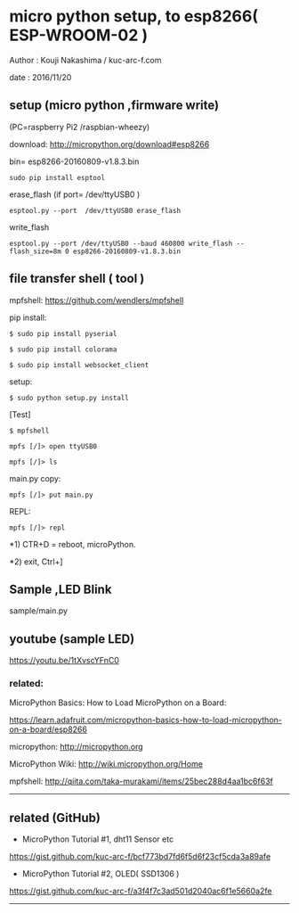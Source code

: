 ﻿# micro python setup, to esp8266( ESP-WROOM-02 )

 Author  : Kouji Nakashima / kuc-arc-f.com

 date    : 2016/11/20


## setup (micro python ,firmware write)
(PC=raspberry Pi2 /raspbian-wheezy)

download: http://micropython.org/download#esp8266


bin= esp8266-20160809-v1.8.3.bin

    sudo pip install esptool

erase_flash (if port= /dev/ttyUSB0 )

    esptool.py --port  /dev/ttyUSB0 erase_flash

write_flash

    esptool.py --port /dev/ttyUSB0 --baud 460800 write_flash --flash_size=8m 0 esp8266-20160809-v1.8.3.bin


## file transfer shell ( tool )
mpfshell: https://github.com/wendlers/mpfshell

pip install:


    $ sudo pip install pyserial

    $ sudo pip install colorama

    $ sudo pip install websocket_client


setup:

    $ sudo python setup.py install

[Test]

    $ mpfshell

    mpfs [/]> open ttyUSB0

    mpfs [/]> ls

main.py copy:

    mpfs [/]> put main.py

REPL:

    mpfs [/]> repl


*1) CTR+D = reboot, microPython.

*2) exit, Ctrl+]

## Sample ,LED Blink

sample/main.py

## youtube (sample LED) 
https://youtu.be/1tXvscYFnC0

### related:
MicroPython Basics: How to Load MicroPython on a Board:

https://learn.adafruit.com/micropython-basics-how-to-load-micropython-on-a-board/esp8266

micropython:
http://micropython.org

MicroPython Wiki:
http://wiki.micropython.org/Home

mpfshell:
http://qiita.com/taka-murakami/items/25bec288d4aa1bc6f63f

***
## related (GitHub)
* MicroPython Tutorial #1, dht11 Sensor etc

https://gist.github.com/kuc-arc-f/bcf773bd7fd6f5d6f23cf5cda3a89afe

* MicroPython Tutorial #2, OLED( SSD1306 )  

https://gist.github.com/kuc-arc-f/a3f4f7c3ad501d2040ac6f1e5660a2fe

***